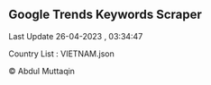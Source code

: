 

## Google Trends Keywords Scraper 
 
Last Update 26-04-2023 , 03:34:47

Country List :
VIETNAM.json



© Abdul Muttaqin 

